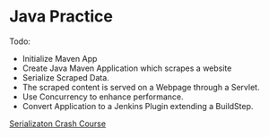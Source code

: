 Java Practice
====================

Todo:
- Initialize Maven App
- Create Java Maven Application which scrapes a website
- Serialize Scraped Data.
- The scraped content is served on a Webpage through a Servlet.
- Use Concurrency to enhance performance.
- Convert Application to a Jenkins Plugin extending a BuildStep.



[Serializaton Crash Course](https://www.youtube.com/watch?v=uS37TujnLRw)
